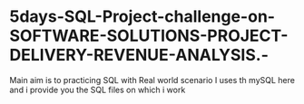 # 5days-SQL-Project-challenge-on-SOFTWARE-SOLUTIONS-PROJECT-DELIVERY-REVENUE-ANALYSIS.-
Main aim is to practicing SQL with Real world scenario
I uses th mySQL here and i provide you the SQL files on which i work 
